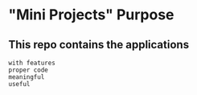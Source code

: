 # "Mini Projects" Purpose

## This repo contains the applications

    with features
    proper code
    meaningful
    useful
